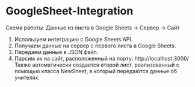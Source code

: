 # GoogleSheet-Integration
Схема работы:
Данные из листа в Google Sheets -> Сервер -> Сайт
1. Используем интеграцию с Google Sheets API.
2. Получаем данные на сервер с первого листа в Google Sheets.
3. Передаем данные в JSON файл.
4. Парсим их на сайт, расположенный на порту: http://localhost:3000/
Также автоматически создается второй лист, реализованный с помощью класса NewSheet,
в который передаются данные об учителях.
